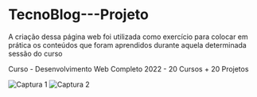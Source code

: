 # TecnoBlog---Projeto

A criação dessa página web foi utilizada como exercício para colocar em prática os conteúdos que foram aprendidos durante aquela determinada sessão do curso

Curso - Desenvolvimento Web Completo 2022 - 20 Cursos + 20 Projetos 

![Captura 1](https://user-images.githubusercontent.com/85316917/148707970-f9e1344e-38f9-4686-a196-3a37a73a2c67.png)
![Captura 2](https://user-images.githubusercontent.com/85316917/148708030-1d4c721b-82bf-48f2-b7db-6e243f87c6c0.png)


 
